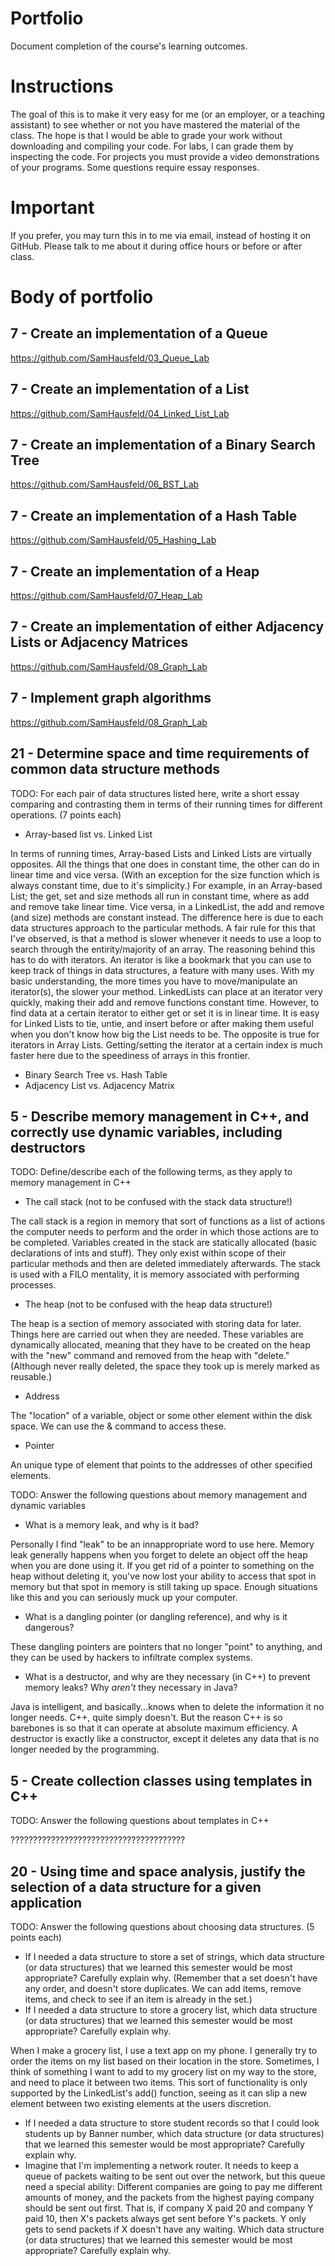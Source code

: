 Portfolio
=========
Document completion of the course's learning outcomes.

Instructions
====
The goal of this is to make it very easy for me (or an employer, or a teaching assistant) to see whether or not you have mastered the material of the class. The hope is that I would be able to grade your work without downloading and compiling your code. For labs, I can grade them by inspecting the code. For projects you must provide a video demonstrations of your programs. Some questions require essay responses.

Important
=========
If you prefer, you may turn this in to me via email, instead of hosting it on GitHub. Please talk to me about it during office hours or before or after class.

Body of portfolio
====

7 - Create an implementation of a Queue
----
https://github.com/SamHausfeld/03_Queue_Lab

7 - Create an implementation of a List
----
https://github.com/SamHausfeld/04_Linked_List_Lab

7 - Create an implementation of a Binary Search Tree
----

https://github.com/SamHausfeld/06_BST_Lab

7 - Create an implementation of a Hash Table
----
https://github.com/SamHausfeld/05_Hashing_Lab

7 - Create an implementation of a Heap
----
https://github.com/SamHausfeld/07_Heap_Lab

7 - Create an implementation of either Adjacency Lists or Adjacency Matrices
----
https://github.com/SamHausfeld/08_Graph_Lab

7 - Implement graph algorithms
----
https://github.com/SamHausfeld/08_Graph_Lab

21 - Determine space and time requirements of common data structure methods
-----
TODO: For each pair of data structures listed here, write a short essay comparing and contrasting them in terms of their running times for different operations. (7 points each)

* Array-based list vs. Linked List

In terms of running times, Array-based Lists and Linked Lists are virtually opposites.  All the things that one does in constant time, the other can do in linear time and vice versa. (With an exception for the size function which is always constant time, due to it's simplicity.)
For example, in an Array-based List; the get, set and size methods all run in constant time, where as add and remove take linear time.
Vice versa, in a LinkedList, the add and remove (and size) methods are constant instead.
The difference here is due to each data structures approach to the particular methods.  A fair rule for this that I've observed, is that a method is slower whenever it needs to use a loop to search through the entirity/majority of an array.
The reasoning behind this has to do with iterators.  An iterator is like a bookmark that you can use to keep track of things in data structures, a feature with many uses.  With my basic understanding, the more times you have to move/manipulate an iterator(s), the slower your method.
LinkedLists can place at an iterator very quickly, making their add and remove functions constant time.  However, to find data at a certain iterator to either get or set it is in linear time.  It is easy for Linked Lists to tie, untie, and insert before or after making them useful when you don't know how big the List needs to be.  The opposite is true for iterators in Array Lists.  Getting/setting the iterator at a certain index is much faster here due to the speediness of arrays in this frontier. 


* Binary Search Tree vs. Hash Table
* Adjacency List vs. Adjacency Matrix

5 - Describe memory management in C++, and correctly use dynamic variables, including destructors
----
TODO: Define/describe each of the following terms, as they apply to memory management in C++

* The call stack (not to be confused with the stack data structure!)

The call stack is a region in memory that sort of functions as a list of actions the computer needs to perform and the order in which those actions are to be completed. Variables created in the stack are statically allocated (basic declarations of ints and stuff).  They only exist within scope of their particular methods and then are deleted immediately afterwards.  The stack is used with a FILO mentality, it is memory associated with performing processes.

* The heap (not to be confused with the heap data structure!)

The heap is a section of memory associated with storing data for later. Things here are carried out when they are needed.  These variables are dynamically allocated, meaning that they have to be created on the heap with the "new" command and removed from the heap with "delete." (Although never really deleted, the space they took up is merely marked as reusable.)

* Address

The "location" of a variable, object or some other element within the disk space.  We can use the & command to access these.

* Pointer

An unique type of element that points to the addresses of other specified elements.

TODO: Answer the following questions about memory management and dynamic variables

* What is a memory leak, and why is it bad?

Personally I find "leak" to be an innappropriate word to use here.  Memory leak generally happens when you forget to delete an object off the heap when you are done using it.  If you get rid of a pointer to something on the heap without deleting it, you've now lost your ability to access that spot in memory but that spot in memory is still taking up space. Enough situations like this and you can seriously muck up your computer.

* What is a dangling pointer (or dangling reference), and why is it dangerous?

These dangling pointers are pointers that no longer "point" to anything, and they can be used by hackers to infiltrate complex systems.

* What is a destructor, and why are they necessary (in C++) to prevent memory leaks? Why *aren't* they necessary in Java?

Java is intelligent, and basically...knows when to delete the information it no longer needs.  C++, quite simply doesn't.  But the reason C++ is so barebones is so that it can operate at absolute maximum efficiency.  A destructor is exactly like a constructor, except it deletes any data that is no longer needed by the programming.

5 - Create collection classes using templates in C++
----
TODO: Answer the following questions about templates in C++


???????????????????????????????????????


20 - Using time and space analysis, justify the selection of a data structure for a given application
----
TODO: Answer the following questions about choosing data structures. (5 points each)

* If I needed a data structure to store a set of strings, which data structure (or data structures) that we learned this semester would be most appropriate? Carefully explain why. (Remember that a set doesn't have any order, and doesn't store duplicates. We can add items, remove items, and check to see if an item is already in the set.)
* If I needed a data structure to store a grocery list, which data structure (or data structures) that we learned this semester would be most appropriate? Carefully explain why.

When I make a grocery list, I use a text app on my phone.  I generally try to order the items on my list based on their location in the store.  Sometimes, I think of something I want to add to my grocery list on my way to the store, and need to place it between two items.  This sort of functionality is only supported by the LinkedList's add() function, seeing as it can slip a new element between two existing elements at the users discretion.

* If I needed a data structure to store student records so that I could look students up by Banner number, which data structure (or data structures) that we learned this semester would be most appropriate? Carefully explain why.
* Imagine that I'm implementing a network router. It needs to keep a queue of packets waiting to be sent out over the network, but this queue need a special ability: Different companies are going to pay me different amounts of money, and the packets from the highest paying company should be sent out first. That is, if company X paid 20 and company Y paid 10, then X's packets always get sent before Y's packets. Y only gets to send packets if X doesn't have any waiting. Which data structure (or data structures) that we learned this semester would be most appropriate? Carefully explain why.
